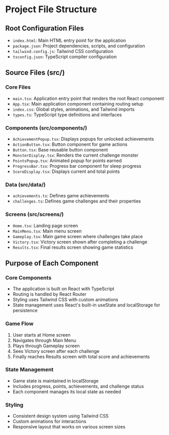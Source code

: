 # Project File Structure

## Root Configuration Files
- `index.html`: Main HTML entry point for the application
- `package.json`: Project dependencies, scripts, and configuration
- `tailwind.config.js`: Tailwind CSS configuration
- `tsconfig.json`: TypeScript compiler configuration

## Source Files (src/)
### Core Files
- `main.tsx`: Application entry point that renders the root React component
- `App.tsx`: Main application component containing routing setup
- `index.css`: Global styles, animations, and Tailwind imports
- `types.ts`: TypeScript type definitions and interfaces

### Components (src/components/)
- `AchievementPopup.tsx`: Displays popups for unlocked achievements
- `ActionButton.tsx`: Button component for game actions
- `Button.tsx`: Base reusable button component
- `MonsterDisplay.tsx`: Renders the current challenge monster
- `PointsPopup.tsx`: Animated popup for points earned
- `ProgressBar.tsx`: Progress bar component for sleep progress
- `ScoreDisplay.tsx`: Displays current and total points

### Data (src/data/)
- `achievements.ts`: Defines game achievements
- `challenges.ts`: Defines game challenges and their properties

### Screens (src/screens/)
- `Home.tsx`: Landing page screen
- `MainMenu.tsx`: Main menu screen
- `Gameplay.tsx`: Main game screen where challenges take place
- `Victory.tsx`: Victory screen shown after completing a challenge
- `Results.tsx`: Final results screen showing game statistics

## Purpose of Each Component

### Core Components
- The application is built on React with TypeScript
- Routing is handled by React Router
- Styling uses Tailwind CSS with custom animations
- State management uses React's built-in useState and localStorage for persistence

### Game Flow
1. User starts at Home screen
2. Navigates through Main Menu
3. Plays through Gameplay screen
4. Sees Victory screen after each challenge
5. Finally reaches Results screen with total score and achievements

### State Management
- Game state is maintained in localStorage
- Includes progress, points, achievements, and challenge status
- Each component manages its local state as needed

### Styling
- Consistent design system using Tailwind CSS
- Custom animations for interactions
- Responsive layout that works on various screen sizes
